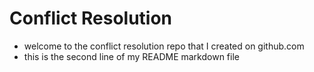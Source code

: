 # Conflict Resolution
- welcome to the conflict resolution repo that I created on github.com
- this is the second line of my README markdown file
